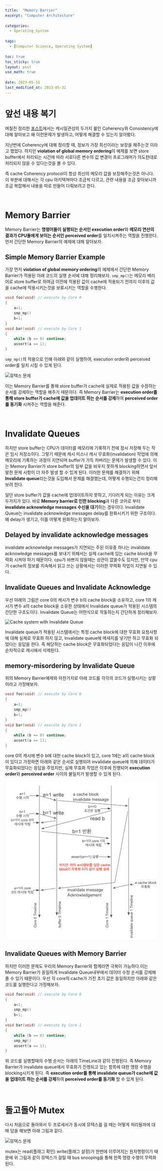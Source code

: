 ```yaml
---
title:  "Memory Barrier"
excerpt: "Computer Architecture"

categories:
  - Operating_System

tags:
  - [Computer Science, Operating System]

toc: true
toc_sticky: true
layout: post
use_math: true
 
date: 2023-05-31
last_modified_at: 2023-05-31
---
```


# 앞선 내용 복기

며칠전 정리한 [포스트](https://reofard.github.io/operating_system/2023/05/27/Multi-core에서의-Multi-Processing.html)에서는 캐시일관성의 두가지 룰인 Coherency와 Consistency에 대해 알아보고 왜 이런문제가 발생하고, 어떻게 해결할 수 있는지 알아봤다.

지난번에 Coherency에 대해 정리할 때, 정보가 가장 최신이라는 보장을 해주는것 이라고 했었다. 하지만 **violation of global memory ordering**의 예제를 보면 store buffer에서 처리되는 시간에 따라 서로다른 변수의 값 변경이 프로그래머가 의도한대로 처리되지 않을 수 있다는것을 볼 수 있다.

즉 cache Coherency protocol이 항상 최신의 메모리 값을 보장해주는것은 아니다. 이 부분에 대해서는 각 cpu 아키텍쳐마다 조금씩 다르고, 관련 내용을 조금 찾아보니까 조금 복잡해서 내용을 따로 만들어 다뤄보려고 한다.

<br>

# **Memory Barrier**

Memory Barrier는 **명령어들이 실행되는 순서인 execution order**와 **메모리 연산의 결과가 CPU들에게 보이는 순서인 perceived order**를 일치시켜주는 역할을 진행한다. 먼저 간단한 Memory Barrier의 예제에 대해 알아보자.

## **Simple Memory Barrier Example**

가장 먼저 **violation of global memory ordering**의 예제에서 간단한 Memory Barrier가 적용된 아래 코드의 실행 순서에 대해 정리해보자. ```smp_mp()```는 메모리 베리어로 store buffer로 하여금 이전에 적용된 값이 cache에 적용되기 전까지 이후의 값을 cache에 적용시키는것을 보류시키는 역할을 수행한다.

```c
void foo(void) // execute by Core 0
{
    a=1;
    smp_mp()
    b=1;
}
void bar(void) // execute by Core 1
{
    while (b == 0) continue;
    assert(a == 1);
}
```

```smp_mp()```의 적용으로 인해 아래와 같이 실행하여, execution order와 perceived order를 일치 시킬 수 있게 된다.

![뮤텍스 문제](/assets/img/memory_barrier_ex.png)

이는 Memory Barrier를 통해 store buffer가 cache에 실제로 적용된 값을 수정하는 순서를 강제하는 역할을 해주기 때문이다. 즉 Memory Barrier는 **execution order를 통해 store buffer가 cache에 값을 업데이트 하는 순서를 강제**하여 **perceived order를 동기화** 시켜주는 역할을 해준다.

<br>

# **Invalidate Queues**

하지만 store buffer는 CPU가 데이터를 메모리에 기록하기 전에 잠시 저장해 두는 작은 임시 저장소이다. 그렇기 때문에 캐시 미스나 캐시 무효화(invalidation) 작업에 의해 메모리에 기록하는 과정이 지연되며 buffer가 가득 차버리는 문제가 발생할 수 있다. 이는 Memory Barrier가 store buffer의 일부 값을 비우지 못하게 blocking하면서 앞서 말한 문제 사항이 더 자주 발생 할 수 있게 된다. 이러한 문제를 해결하기 위해 **Invalidate queue**라는것을 도입해서 문제를 해결했는데, 어떻게 수행되는건지 정리해보려 한다.

일단 store buffer가 값을 cache에 업데이트하지 못하고, 기다리게 되는 이유는 크게 두가지가 있다. 바로 **Memory barrier로 인한 blocking**과 다른 코어로 부터 **invalidate acknowledge messages 수신을 대기**하는 경우이다. Invalidate Queue는 invalidate acknowledge messages delay를 완화시키기 위한 구조이다. 왜 delay가 생기고, 이를 어떻게 완화하는지 알아보자.

## Delayed by invalidate acknowledge messages

invalidate acknowledge messages가 지연되는 주된 이유중 하나는 invalidate acknowledge messages를 보내기 위해서는 실제 cache에 있는 cache block을 무력화 시켜야 하기 때문이다. cpu가 바쁘지 않을때는 상관이 없을수도 있지만, 만약 cpu가 cache의 정보를 지속해서 읽고 쓰는 상황에서는 이러한 무력화 작업이 지연될 수 있다.

<!-- 예시 그림 넣고싶은데 -->

## Invalidate Queues and Invalidate Acknowledge

우선 아래의 그림은 core 0의 캐시가 변수 b의 cache block을 소유하고, core 1의 캐시가 변수 a의 cache block을 소유한 상태에서 Invalidate queue가 적용된 시스템의 간단한 구조도이다. Invalidate Queue는 어떤식으로 작동하는지 간단하게 정리해보자.

![Cache system with Invalidate Queue](/assets/img/Invalidate_Queue.png)

Invalidate queue가 적용된 시스템에서는 특정 cache block에 대한 무효화 요청사항에 대해 실제로 무효화 하지 않고, Invalidate queue에 메세지를 넣기만 하고 무효화 되었다는 응답을 한다. 즉 해당하는 cache block은 무효화되었다는 응답이 나간 이후에 순차적으로 캐시에서 삭제된다.

## memory-misordering by Invalidate Queue

위의 Memory Barrier예제와 마찬가지로 아래 코드를 각각의 코드가 실행시키는 상황이라고 가정해보자.

```c
void foo(void) // execute by Core 0
{
    a=1;
    smp_mp()
    b=1;
}
void bar(void) // execute by Core 1
{
    while (b == 0) continue;
    assert(a == 1);
}
```

core 0의 캐시에 변수 b에 대한 cache block이 있고, core 1에는 a의 cache block이 있다고 가정하면 아래와 같은 순서로 실행되어 invalidate queue에 의해 데이터가 무효화되었다는 응답을 주었지만, 실제 무효화 작업은 이후에 진행되어 **execution order**와 **perceived order** 사이의 불일치가 발생할 수 있게 된다.

![memory-misordering by Invalidate Queue](/assets/img/missordering_by_invalidatequeue.png)

## **Invalidate Queues with Memory Barrier**

하지만 이러한 문제도 우리의 Memory Barrier와 함께라면 극복이 가능하다.이는 Memory Barrier가 동일하게 Invalidate Queue내부에서 데이터 수정 순서를 강제해 줄 수 있기 때문이다. 우선 각 core의 cache가 가진 초기 값은 동일하지만 아래와 같은 코드를 실행한다고 가정해보자.

```c
void foo(void) // execute by Core 0
{
    a=1;
    smp_mp()
    b=1;
}
void bar(void) // execute by Core 1
{
    while (b == 0) continue;
    smp_mp()
    assert(a == 1);
}
```

위 코드를 실행할때의 수행 순서는 아래의 TimeLine과 같이 진행된다. 즉 Memory Barrier가 invalidate queue에서 무효화가 진행되고 있는 항목에 대한 명령 수행을 blocking시키게 된다. 즉 **execution order를 통해 invalidate queue가 cache에 값을 업데이트 하는 순서를 강제**하여 **perceived order를 동기화** 할 수 있게 된다.

<br>

# **돌고돌아 Mutex**

다시 처음으로 돌아와서 두 프로세서가 동시에 뮤텍스를 걸 때는 어떻게 처리될까에 대해 답을 해보면 아래 그림과 같다.

![뮤텍스 문제]()

mutex는 read(플래그 확인) write(플래그 설정)가 한번에 이루어지는 원자명령이기 때문에 위 그림과 같이 뮤텍스가 걸릴 때 bus snooping을 통해 한쪽 명령 수행이 무력화 된다.